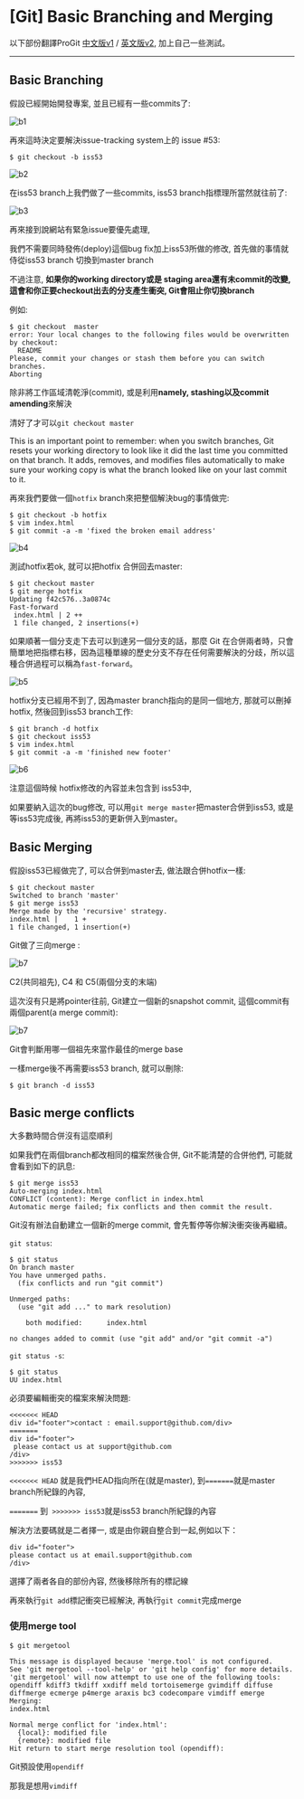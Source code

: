 # [Git] Basic Branching and Merging

以下部份翻譯ProGit [中文版v1](https://git-scm.com/book/zh-tw/v1/%E9%96%8B%E5%A7%8B) / [英文版v2](https://git-scm.com/book/en/v2), 加上自己一些測試。

-----------

## Basic Branching

假設已經開始開發專案, 並且已經有一些commits了: 

![b1](https://git-scm.com/book/en/v2/book/03-git-branching/images/basic-branching-1.png)

再來這時決定要解決issue-tracking system上的 issue #53: 

```
$ git checkout -b iss53
```

![b2](https://git-scm.com/book/en/v2/book/03-git-branching/images/basic-branching-2.png)

在iss53 branch上我們做了一些commits, iss53 branch指標理所當然就往前了: 

![b3](https://git-scm.com/book/en/v2/book/03-git-branching/images/basic-branching-3.png)


再來接到說網站有緊急issue要優先處理, 

我們不需要同時發佈(deploy)這個bug fix加上iss53所做的修改, 首先做的事情就侍從iss53 branch 切換到master branch

不過注意, **如果你的working directory或是 staging area還有未commit的改變, 這會和你正要checkout出去的分支產生衝突, Git會阻止你切換branch**

例如: 

```
$ git checkout  master 
error: Your local changes to the following files would be overwritten by checkout:
  README
Please, commit your changes or stash them before you can switch branches.
Aborting
```

除非將工作區域清乾淨(commit), 或是利用**namely, stashing以及commit amending**來解決

清好了才可以`git checkout master`

This is an important point to remember: when you switch branches, Git resets your working directory to look like it did the last time you committed on that branch. It adds, removes, and modifies files automatically to make sure your working copy is what the branch looked like on your last commit to it.

再來我們要做一個`hotfix` branch來把整個解決bug的事情做完:

```
$ git checkout -b hotfix
$ vim index.html
$ git commit -a -m 'fixed the broken email address'
```

![b4](https://git-scm.com/book/en/v2/book/03-git-branching/images/basic-branching-4.png)

測試hotfix若ok, 就可以把hotfix 合併回去master: 

``` 
$ git checkout master
$ git merge hotfix
Updating f42c576..3a0874c
Fast-forward
 index.html | 2 ++
 1 file changed, 2 insertions(+)
```

如果順著一個分支走下去可以到達另一個分支的話，那麼 Git 在合併兩者時，只會簡單地把指標右移，因為這種單線的歷史分支不存在任何需要解決的分歧，所以這種合併過程可以稱為`fast-forward`。

![b5](https://git-scm.com/book/en/v2/book/03-git-branching/images/basic-branching-5.png)

hotfix分支已經用不到了, 因為master branch指向的是同一個地方, 那就可以刪掉hotfix, 然後回到iss53 branch工作: 

```
$ git branch -d hotfix
$ git checkout iss53
$ vim index.html
$ git commit -a -m 'finished new footer'
```

![b6](https://git-scm.com/book/en/v2/book/03-git-branching/images/basic-branching-6.png)

注意這個時候 hotfix修改的內容並未包含到 iss53中, 

如果要納入這次的bug修改, 可以用`git merge master`把master合併到iss53, 或是等iss53完成後, 再將iss53的更新併入到master。

## Basic Merging

假設iss53已經做完了, 可以合併到master去, 做法跟合併hotfix一樣: 

```
$ git checkout master
Switched to branch 'master'
$ git merge iss53
Merge made by the 'recursive' strategy.
index.html |    1 +
1 file changed, 1 insertion(+)
```

Git做了三向merge : 

![b7](https://git-scm.com/book/en/v2/book/03-git-branching/images/basic-merging-1.png)

C2(共同祖先), C4 和 C5(兩個分支的末端)

這次沒有只是將pointer往前, Git建立一個新的snapshot commit, 這個commit有兩個parent(a merge commit):

![b7](https://git-scm.com/book/en/v2/book/03-git-branching/images/basic-merging-2.png)

Git會判斷用哪一個祖先來當作最佳的merge base

一樣merge後不再需要iss53 branch, 就可以刪除:

```
$ git branch -d iss53
```

## Basic merge conflicts

大多數時間合併沒有這麼順利

如果我們在兩個branch都改相同的檔案然後合併, Git不能清楚的合併他們, 可能就會看到如下的訊息:

```
$ git merge iss53
Auto-merging index.html
CONFLICT (content): Merge conflict in index.html
Automatic merge failed; fix conflicts and then commit the result.
```

Git沒有辦法自動建立一個新的merge commit, 會先暫停等你解決衝突後再繼續。

`git status`:

```
$ git status
On branch master
You have unmerged paths.
  (fix conflicts and run "git commit")

Unmerged paths:
  (use "git add ..." to mark resolution)

    both modified:      index.html

no changes added to commit (use "git add" and/or "git commit -a")
```

`git status -s`:

```
$ git status
UU index.html
```

必須要編輯衝突的檔案來解決問題:

```
<<<<<<< HEAD
div id="footer">contact : email.support@github.com/div>
=======
div id="footer">
 please contact us at support@github.com
/div>
>>>>>>> iss53
```

`<<<<<<< HEAD` 就是我們HEAD指向所在(就是master), 到`=======`就是master branch所紀錄的內容, 

`=======` 到` >>>>>>> iss53`就是iss53 branch所紀錄的內容

解決方法要碼就是二者擇一, 或是由你親自整合到一起,例如以下：

```
div id="footer">
please contact us at email.support@github.com
/div>
```

選擇了兩者各自的部份內容, 然後移除所有的標記線

再來執行`git add`標記衝突已經解決, 再執行`git commit`完成merge

### 使用merge tool

```
$ git mergetool

This message is displayed because 'merge.tool' is not configured.
See 'git mergetool --tool-help' or 'git help config' for more details.
'git mergetool' will now attempt to use one of the following tools:
opendiff kdiff3 tkdiff xxdiff meld tortoisemerge gvimdiff diffuse diffmerge ecmerge p4merge araxis bc3 codecompare vimdiff emerge
Merging:
index.html

Normal merge conflict for 'index.html':
  {local}: modified file
  {remote}: modified file
Hit return to start merge resolution tool (opendiff):
```

Git預設使用`opendiff`

那我是想用`vimdiff`

